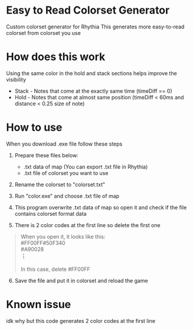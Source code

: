 # Easy to Read Colorset Generator
Custom colorset generator for Rhythia
This generates more easy-to-read colorset from colorset you use
# How does this work
Using the same color in the hold and stack sections helps improve the visibility

 - Stack - Notes that come at the exactly same time (timeDiff == 0)
 - Hold - Notes that come at almost same position (timeDiff < 60ms and distance < 0.25 size of note)
 
 # How to use
 When you download .exe file follow these steps
 1.  Prepare these files below:

	 - .txt data of map (You can export .txt file in Rhythia)
	 - .txt file of colorset you want to use
 
 2. Rename the colorset to "colorset.txt"
 3. Run "color.exe" and choose .txt file of map
 4. This program overwrite .txt data of map so open it and check if the file contains colorset format data
 5. There is 2 color codes at the first line so delete the first one
	 

> When you open it, it looks like this: <br>
> #FF00FF#50F340 <br>
> #A90028 <br>
> **︙** <br>
> <br>
> In this case, delete #FF00FF 
6. Save the file and put it in colorset and reload the game

# Known issue
idk why but this code generates 2 color codes at the first line

 
 

 
